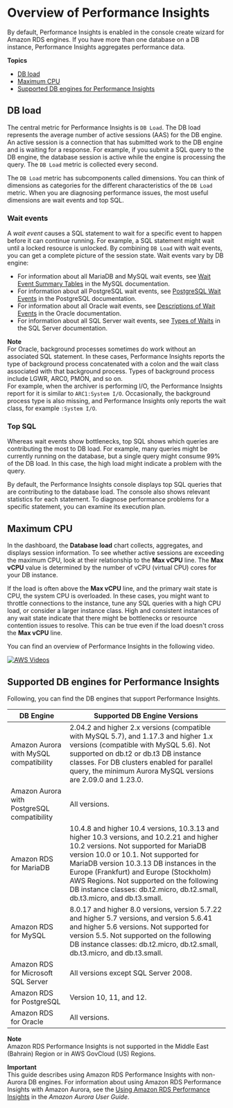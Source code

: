 # Overview of Performance Insights<a name="USER_PerfInsights.Overview"></a>

By default, Performance Insights is enabled in the console create wizard for Amazon RDS engines\. If you have more than one database on a DB instance, Performance Insights aggregates performance data\.

**Topics**
+ [DB load](#USER_PerfInsights.Overview.ActiveSessions)
+ [Maximum CPU](#USER_PerfInsights.Overview.MaxCPU)
+ [Supported DB engines for Performance Insights](#USER_PerfInsights.Overview.Engines)

## DB load<a name="USER_PerfInsights.Overview.ActiveSessions"></a>

The central metric for Performance Insights is `DB Load`\. The DB load represents the average number of active sessions \(AAS\) for the DB engine\. An active session is a connection that has submitted work to the DB engine and is waiting for a response\. For example, if you submit a SQL query to the DB engine, the database session is active while the engine is processing the query\. The `DB Load` metric is collected every second\.

The `DB Load` metric has subcomponents called dimensions\. You can think of dimensions as categories for the different characteristics of the `DB Load` metric\. When you are diagnosing performance issues, the most useful dimensions are wait events and top SQL\.

### Wait events<a name="USER_PerfInsights.Overview.ActiveSessions.waits"></a>

A *wait event* causes a SQL statement to wait for a specific event to happen before it can continue running\. For example, a SQL statement might wait until a locked resource is unlocked\. By combining `DB Load` with wait events, you can get a complete picture of the session state\. Wait events vary by DB engine: 
+ For information about all MariaDB and MySQL wait events, see [Wait Event Summary Tables](https://dev.mysql.com/doc/refman/5.7/en/wait-summary-tables.html) in the MySQL documentation\.
+ For information about all PostgreSQL wait events, see [PostgreSQL Wait Events](https://www.postgresql.org/docs/10/static/monitoring-stats.html#WAIT-EVENT-TABLE) in the PostgreSQL documentation\.
+ For information about all Oracle wait events, see [ Descriptions of Wait Events](https://docs.oracle.com/database/121/REFRN/GUID-2FDDFAA4-24D0-4B80-A157-A907AF5C68E2.htm#REFRN-GUID-2FDDFAA4-24D0-4B80-A157-A907AF5C68E2) in the Oracle documentation\.
+ For information about all SQL Server wait events, see [ Types of Waits](https://docs.microsoft.com/en-us/sql/relational-databases/system-dynamic-management-views/sys-dm-os-wait-stats-transact-sql?view=sql-server-2017#WaitTypes) in the SQL Server documentation\.

**Note**  
For Oracle, background processes sometimes do work without an associated SQL statement\. In these cases, Performance Insights reports the type of background process concatenated with a colon and the wait class associated with that background process\. Types of background process include LGWR, ARC0, PMON, and so on\.   
For example, when the archiver is performing I/O, the Performance Insights report for it is similar to `ARC1:System I/O`\. Occasionally, the background process type is also missing, and Performance Insights only reports the wait class, for example `:System I/O`\. 

### Top SQL<a name="USER_PerfInsights.Overview.ActiveSessions.top-sql"></a>

Whereas wait events show bottlenecks, top SQL shows which queries are contributing the most to DB load\. For example, many queries might be currently running on the database, but a single query might consume 99% of the DB load\. In this case, the high load might indicate a problem with the query\. 

By default, the Performance Insights console displays top SQL queries that are contributing to the database load\. The console also shows relevant statistics for each statement\. To diagnose performance problems for a specific statement, you can examine its execution plan\.

## Maximum CPU<a name="USER_PerfInsights.Overview.MaxCPU"></a>

In the dashboard, the **Database load** chart collects, aggregates, and displays session information\. To see whether active sessions are exceeding the maximum CPU, look at their relationship to the **Max vCPU** line\. The **Max vCPU** value is determined by the number of vCPU \(virtual CPU\) cores for your DB instance\. 

If the load is often above the **Max vCPU** line, and the primary wait state is CPU, the system CPU is overloaded\. In these cases, you might want to throttle connections to the instance, tune any SQL queries with a high CPU load, or consider a larger instance class\. High and consistent instances of any wait state indicate that there might be bottlenecks or resource contention issues to resolve\. This can be true even if the load doesn't cross the **Max vCPU** line\.

You can find an overview of Performance Insights in the following video\.

[![AWS Videos](http://img.youtube.com/vi/yOeWcPBT458/0.jpg)](http://www.youtube.com/watch?v=yOeWcPBT458)

## Supported DB engines for Performance Insights<a name="USER_PerfInsights.Overview.Engines"></a>

Following, you can find the DB engines that support Performance Insights\. 


|  DB Engine  | Supported DB Engine Versions | 
| --- | --- | 
|  Amazon Aurora with MySQL compatibility  |  2\.04\.2 and higher 2\.x versions \(compatible with MySQL 5\.7\), and 1\.17\.3 and higher 1\.x versions \(compatible with MySQL 5\.6\)\.  Not supported on db\.t2 or db\.t3 DB instance classes\. For DB clusters enabled for parallel query, the minimum Aurora MySQL versions are 2\.09\.0 and 1\.23\.0\.   | 
|  Amazon Aurora with PostgreSQL compatibility  |  All versions\.  | 
|  Amazon RDS for MariaDB  |  10\.4\.8 and higher 10\.4 versions, 10\.3\.13 and higher 10\.3 versions, and 10\.2\.21 and higher 10\.2 versions\.  Not supported for MariaDB version 10\.0 or 10\.1\. Not supported for MariaDB version 10\.3\.13 DB instances in the Europe \(Frankfurt\) and Europe \(Stockholm\) AWS Regions\. Not supported on the following DB instance classes: db\.t2\.micro, db\.t2\.small, db\.t3\.micro, and db\.t3\.small\.  | 
|  Amazon RDS for MySQL  |  8\.0\.17 and higher 8\.0 versions, version 5\.7\.22 and higher 5\.7 versions, and version 5\.6\.41 and higher 5\.6 versions\.  Not supported for version 5\.5\. Not supported on the following DB instance classes: db\.t2\.micro, db\.t2\.small, db\.t3\.micro, and db\.t3\.small\.  | 
|  Amazon RDS for Microsoft SQL Server  |  All versions except SQL Server 2008\.   | 
|  Amazon RDS for PostgreSQL  |  Version 10, 11, and 12\.   | 
|  Amazon RDS for Oracle  |  All versions\.   | 

**Note**  
Amazon RDS Performance Insights is not supported in the Middle East \(Bahrain\) Region or in AWS GovCloud \(US\) Regions\. 

**Important**  
This guide describes using Amazon RDS Performance Insights with non\-Aurora DB engines\. For information about using Amazon RDS Performance Insights with Amazon Aurora, see the [Using Amazon RDS Performance Insights](https://docs.aws.amazon.com/AmazonRDS/latest/AuroraUserGuide/USER_PerfInsights.html) in the *Amazon Aurora User Guide*\.